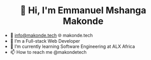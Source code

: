 
  <h1 align="center">👋 Hi, I'm Emmanuel Mshanga Makonde </h1>

- 📧 info@makonde.tech 🌐 makonde.tech
- 👀 I’m a Full-stack Web Developer
- 🌱 I’m currently learning Software Engineering at ALX Africa
- 📫 How to reach me @makondetech
  

<!---
mshanga/mshanga is a ✨ special ✨ repository because its `README.md` (this file) appears on your GitHub profile.
You can click the Preview link to take a look at your changes.
--->
